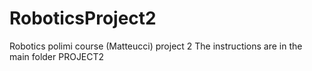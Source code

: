 # RoboticsProject2
Robotics polimi course (Matteucci) project 2
The instructions are in the main folder PROJECT2
